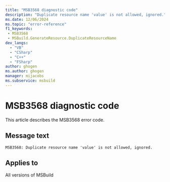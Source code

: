 ```yaml
---
title: "MSB3568 diagnostic code"
description: "Duplicate resource name 'value' is not allowed, ignored."
ms.date: 12/06/2024
ms.topic: "error-reference"
f1_keywords:
 - MSB3568
 - MSBuild.GenerateResource.DuplicateResourceName
dev_langs:
  - "VB"
  - "CSharp"
  - "C++"
  - "FSharp"
author: ghogen
ms.author: ghogen
manager: mijacobs
ms.subservice: msbuild
---
```


# MSB3568 diagnostic code

<!-- :::ErrorDefinitionDescription::: -->
<!-- :::editable-content name="introDescription"::: -->
This article describes the MSB3568 error code.
<!-- :::editable-content-end::: -->

## Message text

```output
MSB3568: Duplicate resource name 'value' is not allowed, ignored.
```

<!-- :::editable-content name="postOutputDescription"::: -->
<!--
{StrBegin="MSB3568: "}
-->
<!-- :::editable-content-end::: -->
<!-- :::ErrorDefinitionDescription-end::: -->

## Applies to

All versions of MSBuild
